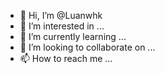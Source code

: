 - 👋 Hi, I’m @Luanwhk
- 👀 I’m interested in ...
- 🌱 I’m currently learning ...
- 💞️ I’m looking to collaborate on ...
- 📫 How to reach me ...

<!---
Luanwhk/Luanwhk is a ✨ special ✨ repository because its `README.md` (this file) appears on your GitHub profile.
You can click the Preview link to take a look at your changes.
--->
